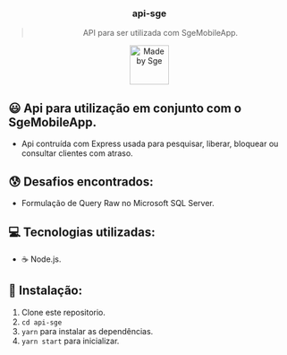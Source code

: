 <h3 align="center">
  api-sge
</h3>

<blockquote align="center">API para ser utilizada com SgeMobileApp.</blockquote>

<p align="center">
  <a href="http://sgeinformatica.com.br/">
    <img alt="Made by Sge" src="https://i.imgur.com/Dm7Xym9.png" width="70" heigth="20">
  </a>
</p>

## :smiley: Api para utilização em conjunto com o SgeMobileApp.

- Api contruída com Express usada para pesquisar, liberar, bloquear ou consultar clientes com atraso.

## :cold_sweat: Desafios encontrados:

- Formulação de Query Raw no Microsoft SQL Server.

## :computer: Tecnologias utilizadas:

- ☕️ Node.js.

## :dvd: Instalação:

1. Clone este repositorio.
2. `cd api-sge`<br />
3. `yarn` para instalar as dependências.<br />
4. `yarn start` para inicializar.<br />
